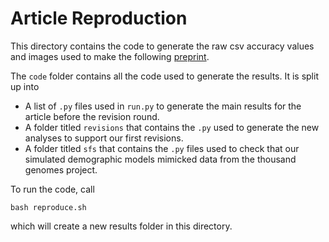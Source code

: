 # Article Reproduction

This directory contains the code to generate the raw csv accuracy values and images used to make the following [preprint](https://www.biorxiv.org/content/10.1101/2023.02.26.530156v1).

The `code` folder contains all the code used to generate the results. It is split up into

- A list of `.py` files used in `run.py` to generate the main results for the article before the revision round.
- A folder titled `revisions` that contains the `.py` used to generate the new analyses to support our first revisions.
- A folder titled `sfs` that contains the `.py` files used to check that our simulated demographic models mimicked data from the thousand genomes project.

To run the code, call

```
bash reproduce.sh
```

which will create a new results folder in this directory.